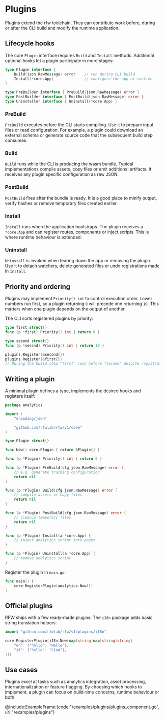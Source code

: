 # Plugins

Plugins extend the rfw toolchain. They can contribute work before, during or after the CLI build and modify the runtime application.

## Lifecycle hooks

The core `Plugin` interface requires `Build` and `Install` methods. Additional optional hooks let a plugin participate in more stages:

```go
type Plugin interface {
    Build(json.RawMessage) error    // run during CLI build
    Install(*core.App)              // configure the app at runtime
}

type PreBuilder interface { PreBuild(json.RawMessage) error }
type PostBuilder interface { PostBuild(json.RawMessage) error }
type Uninstaller interface { Uninstall(*core.App) }
```

### PreBuild
`PreBuild` executes before the CLI starts compiling. Use it to prepare input files or read configuration. For example, a plugin could download an external schema or generate source code that the subsequent build step consumes.

### Build
`Build` runs while the CLI is producing the wasm bundle. Typical implementations compile assets, copy files or emit additional artifacts. It receives any plugin specific configuration as raw JSON.

### PostBuild
`PostBuild` fires after the bundle is ready. It is a good place to minify output, verify hashes or remove temporary files created earlier.

### Install
`Install` runs when the application bootstraps. The plugin receives a `*core.App` and can register routes, components or inject scripts. This is where runtime behaviour is extended.

### Uninstall
`Uninstall` is invoked when tearing down the app or removing the plugin. Use it to detach watchers, delete generated files or undo registrations made in `Install`.

## Priority and ordering
Plugins may implement `Priority() int` to control execution order. Lower numbers run first, so a plugin returning `0` will precede one returning `10`. This matters when one plugin depends on the output of another.

The CLI sorts registered plugins by priority:

```go
type first struct{}
func (p *first) Priority() int { return 0 }

type second struct{}
func (p *second) Priority() int { return 10 }

plugins.Register(&second{})
plugins.Register(&first{})
// During the build step "first" runs before "second" despite registration order.
```

## Writing a plugin
A minimal plugin defines a type, implements the desired hooks and registers itself:

```go
package analytics

import (
    "encoding/json"

    "github.com/rfwlab/rfw/v1/core"
)

type Plugin struct{}

func New() core.Plugin { return &Plugin{} }

func (p *Plugin) Priority() int { return 0 }

func (p *Plugin) PreBuild(cfg json.RawMessage) error {
    // e.g. generate tracking configuration
    return nil
}

func (p *Plugin) Build(cfg json.RawMessage) error {
    // compile assets or copy files
    return nil
}

func (p *Plugin) PostBuild(cfg json.RawMessage) error {
    // cleanup temporary files
    return nil
}

func (p *Plugin) Install(a *core.App) {
    // inject analytics script into pages
}

func (p *Plugin) Uninstall(a *core.App) {
    // remove analytics script
}
```

Register the plugin in `main.go`:

```go
func main() {
    core.RegisterPlugin(analytics.New())
}
```

## Official plugins

RFW ships with a few ready-made plugins. The `i18n` package adds
basic string translation helpers:

```go
import "github.com/rfwlab/rfw/v1/plugins/i18n"

core.RegisterPlugin(i18n.New(map[string]map[string]string{
    "en": {"hello": "Hello"},
    "it": {"hello": "Ciao"},
}))
```

## Use cases
Plugins excel at tasks such as analytics integration, asset processing, internationalization or feature flagging. By choosing which hooks to implement, a plugin can focus on build-time concerns, runtime behaviour or both.

@include:ExampleFrame:{code:"/examples/plugins/plugins_component.go", uri:"/examples/plugins"}
